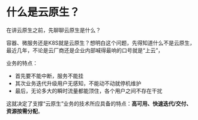 # 什么是云原生？

在讲云原生之前，先聊聊云原生是什么？

容器、微服务还是K8S就是云原生？想明白这个问题，先得知道什么不是云原生，最近几年，不论是云厂商还是企业内部喊得最响的口号就是“上云”，

业务的特点：

- 首先要不能中断，服务不能挂
- 其次业务迭代升级用户无感知，不能动不动就停机维护
- 最后，无论多大的瞬时流量都能顶住，各个用户之间不存在干扰

这就决定了支撑“云原生”业务的技术所应具备的特点：**高可用、快速迭代/交付、资源按需分配**。